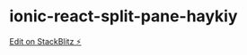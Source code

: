 # ionic-react-split-pane-haykiy

[Edit on StackBlitz ⚡️](https://stackblitz.com/edit/ionic-react-split-pane-haykiy)